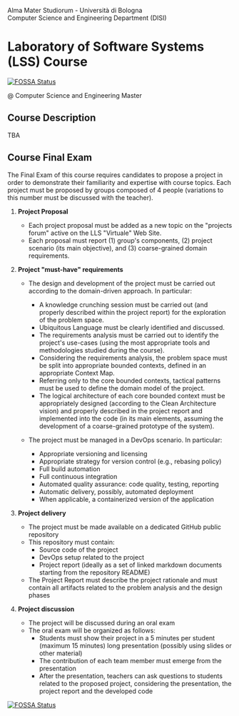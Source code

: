 Alma Mater Studiorum - Università di Bologna  
Computer Science and Engineering Department (DISI)

# Laboratory of Software Systems (LSS) Course
[![FOSSA Status](https://app.fossa.com/api/projects/git%2Bgithub.com%2FDanySK%2FCourse-Laboratory-of-Software-Systems.svg?type=shield)](https://app.fossa.com/projects/git%2Bgithub.com%2FDanySK%2FCourse-Laboratory-of-Software-Systems?ref=badge_shield)

@ Computer Science and Engineering Master

## Course Description

TBA

## Course Final Exam

The Final Exam of this course requires candidates to propose a project in order to demonstrate their familiarity and expertise with course topics. Each project must be proposed by groups composed of 4 people (variations to this number must be discussed with the teacher).

1. **Project Proposal**
    * Each project proposal must be added as a new topic on the "projects forum" active on the LLS "Virtuale" Web Site.
    * Each proposal must report (1) group's components, (2) project scenario (its main objective), and (3) coarse-grained domain requirements.

2. **Project "must-have" requirements**
    * The design and development of the project must be carried out according to the domain-driven approach. In particular:
        * A knowledge crunching session must be carried out (and properly described within the project report) for the exploration of the problem space.
        * Ubiquitous Language must be clearly identified and discussed.
        * The requirements analysis must be carried out to identify the project's use-cases (using the most appropriate tools and methodologies studied during the course).
        * Considering the requirements analysis, the problem space must be split into appropriate bounded contexts, defined in an appropriate Context Map.
        * Referring only to the core bounded contexts, tactical patterns must be used to define the domain model of the project.
        * The logical architecture of each core bounded context must be appropriately designed (according to the Clean Architecture vision) and properly described in the project report and implemented into the code (in its main elements, assuming the development of a coarse-grained prototype of the system).

    * The project must be managed in a DevOps scenario. In particular:
        * Appropriate versioning and licensing
        * Appropriate strategy for version control (e.g., rebasing policy)
        * Full build automation
        * Full continuous integration
        * Automated quality assurance: code quality, testing, reporting
        * Automatic delivery, possibly, automated deployment
        * When applicable, a containerized version of the application

3. **Project delivery**
    * The project must be made available on a dedicated GitHub public repository
    * This repository must contain:
        * Source code of the project
        * DevOps setup related to the project
        * Project report (ideally as a set of linked markdown documents starting from the repository README)
    * The Project Report must describe the project rationale and must contain all artifacts related to the problem analysis and the design phases

4. **Project discussion**
    * The project will be discussed during an oral exam
    * The oral exam will be organized as follows:
        * Students must show their project in a 5 minutes per student (maximum 15 minutes) long presentation (possibly using slides or other material)
        * The contribution of each team member must emerge from the presentation
        * After the presentation, teachers can ask questions to students related to the proposed project, considering the presentation, the project report and the developed code


[![FOSSA Status](https://app.fossa.com/api/projects/git%2Bgithub.com%2FDanySK%2FCourse-Laboratory-of-Software-Systems.svg?type=large)](https://app.fossa.com/projects/git%2Bgithub.com%2FDanySK%2FCourse-Laboratory-of-Software-Systems?ref=badge_large)